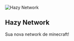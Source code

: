 ![Hazy Network](https://i.imgur.com/QpOmz9i.png)

<h2>Hazy Network</h2>
<p>Sua nova network de minecraft!</p>
